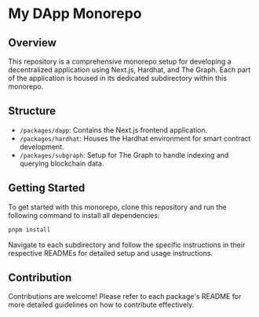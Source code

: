 # My DApp Monorepo

## Overview
This repository is a comprehensive monorepo setup for developing a decentralized application using Next.js, Hardhat, and The Graph. Each part of the application is housed in its dedicated subdirectory within this monorepo.

## Structure
- `/packages/dapp`: Contains the Next.js frontend application.
- `/packages/hardhat`: Houses the Hardhat environment for smart contract development.
- `/packages/subgraph`: Setup for The Graph to handle indexing and querying blockchain data.

## Getting Started
To get started with this monorepo, clone this repository and run the following command to install all dependencies:

```bash
pnpm install
```
Navigate to each subdirectory and follow the specific instructions in their respective READMEs for detailed setup and usage instructions.

## Contribution
Contributions are welcome! Please refer to each package's README for more detailed guidelines on how to contribute effectively.






